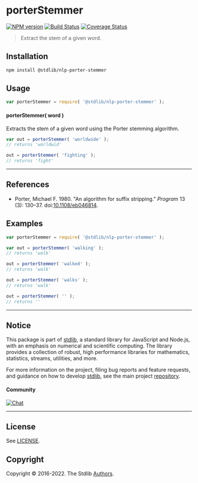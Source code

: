 <!--

@license Apache-2.0

Copyright (c) 2019 The Stdlib Authors.

Licensed under the Apache License, Version 2.0 (the "License");
you may not use this file except in compliance with the License.
You may obtain a copy of the License at

   http://www.apache.org/licenses/LICENSE-2.0

Unless required by applicable law or agreed to in writing, software
distributed under the License is distributed on an "AS IS" BASIS,
WITHOUT WARRANTIES OR CONDITIONS OF ANY KIND, either express or implied.
See the License for the specific language governing permissions and
limitations under the License.

-->

# porterStemmer

[![NPM version][npm-image]][npm-url] [![Build Status][test-image]][test-url] [![Coverage Status][coverage-image]][coverage-url] <!-- [![dependencies][dependencies-image]][dependencies-url] -->

> Extract the stem of a given word.

<section class="intro">

</section>

<!-- /.intro -->

<section class="installation">

## Installation

```bash
npm install @stdlib/nlp-porter-stemmer
```

</section>

<section class="usage">

## Usage

```javascript
var porterStemmer = require( '@stdlib/nlp-porter-stemmer' );
```

#### porterStemmer( word )

Extracts the stem of a given word using the Porter stemming algorithm.

```javascript
var out = porterStemmer( 'worldwide' );
// returns 'worldwid'

out = porterStemmer( 'fighting' );
// returns 'fight'
```

</section>

<!-- /.usage -->

* * *

<section class="references">

## References

-   Porter, Michael F. 1980. "An algorithm for suffix stripping." _Program_ 13 (3): 130–37. doi:[10.1108/eb046814][@porter:1980].

</section>

<!-- /.references -->

<section class="examples">

## Examples

<!-- eslint no-undef: "error" -->

```javascript
var porterStemmer = require( '@stdlib/nlp-porter-stemmer' );

var out = porterStemmer( 'walking' );
// returns 'walk'

out = porterStemmer( 'walked' );
// returns 'walk'

out = porterStemmer( 'walks' );
// returns 'walk'

out = porterStemmer( '' );
// returns ''
```

</section>

<!-- /.examples -->

<!-- Section for related `stdlib` packages. Do not manually edit this section, as it is automatically populated. -->

<section class="related">

</section>

<!-- /.related -->

<!-- Section for all links. Make sure to keep an empty line after the `section` element and another before the `/section` close. -->


<section class="main-repo" >

* * *

## Notice

This package is part of [stdlib][stdlib], a standard library for JavaScript and Node.js, with an emphasis on numerical and scientific computing. The library provides a collection of robust, high performance libraries for mathematics, statistics, streams, utilities, and more.

For more information on the project, filing bug reports and feature requests, and guidance on how to develop [stdlib][stdlib], see the main project [repository][stdlib].

#### Community

[![Chat][chat-image]][chat-url]

---

## License

See [LICENSE][stdlib-license].


## Copyright

Copyright &copy; 2016-2022. The Stdlib [Authors][stdlib-authors].

</section>

<!-- /.stdlib -->

<!-- Section for all links. Make sure to keep an empty line after the `section` element and another before the `/section` close. -->

<section class="links">

[npm-image]: http://img.shields.io/npm/v/@stdlib/nlp-porter-stemmer.svg
[npm-url]: https://npmjs.org/package/@stdlib/nlp-porter-stemmer

[test-image]: https://github.com/stdlib-js/nlp-porter-stemmer/actions/workflows/test.yml/badge.svg
[test-url]: https://github.com/stdlib-js/nlp-porter-stemmer/actions/workflows/test.yml

[coverage-image]: https://img.shields.io/codecov/c/github/stdlib-js/nlp-porter-stemmer/main.svg
[coverage-url]: https://codecov.io/github/stdlib-js/nlp-porter-stemmer?branch=main

<!--

[dependencies-image]: https://img.shields.io/david/stdlib-js/nlp-porter-stemmer.svg
[dependencies-url]: https://david-dm.org/stdlib-js/nlp-porter-stemmer/main

-->

[umd]: https://github.com/umdjs/umd
[es-module]: https://developer.mozilla.org/en-US/docs/Web/JavaScript/Guide/Modules

[deno-url]: https://github.com/stdlib-js/nlp-porter-stemmer/tree/deno
[umd-url]: https://github.com/stdlib-js/nlp-porter-stemmer/tree/umd
[esm-url]: https://github.com/stdlib-js/nlp-porter-stemmer/tree/esm

[chat-image]: https://img.shields.io/gitter/room/stdlib-js/stdlib.svg
[chat-url]: https://gitter.im/stdlib-js/stdlib/

[stdlib]: https://github.com/stdlib-js/stdlib

[stdlib-authors]: https://github.com/stdlib-js/stdlib/graphs/contributors

[stdlib-license]: https://raw.githubusercontent.com/stdlib-js/nlp-porter-stemmer/main/LICENSE

[@porter:1980]: https://doi.org/10.1108/eb046814

</section>

<!-- /.links -->
